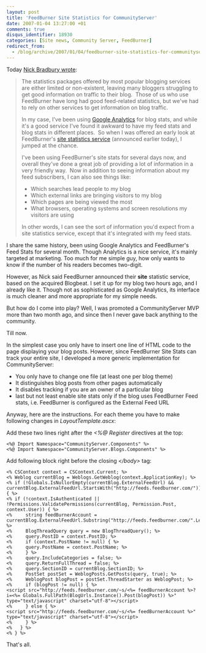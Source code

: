 ```yaml
---
layout: post
title: 'FeedBurner Site Statistics for CommunityServer'
date: 2007-01-04 13:27:00 +01
comments: true
disqus_identifier: 18930
categories: [Site news, Community Server, FeedBurner]
redirect_from:
  - /blog/archive/2007/01/04/feedburner-site-statistics-for-communityserver.aspx/
---
```


Today [Nick Bradbury wrote](http://nick.typepad.com/blog/2007/01/feedburner_site.html):

> The statistics packages offered by most popular blogging services are either limited or non-existent, leaving many bloggers struggling to get good information on traffic to their blog.  Those of us who use FeedBurner have long had good feed-related statistics, but we've had to rely on other services to get information on blog traffic.
>
> In my case, I've been using [Google Analytics](http://www.google.com/analytics/) for blog stats, and while it's a good service I've found it awkward to have my feed stats and blog stats in different places.  So when I was offered an early look at FeedBurner's [site statistics service](http://blogs.feedburner.com/feedburner/archives/2007/01/a_360_degree_view_of_audience_1.php) (announced earlier today), I jumped at the chance.
>
> I've been using FeedBurner's site stats for several days now, and overall they've done a great job of providing a lot of information in a very friendly way.  Now in addition to seeing information about my feed subscribers, I can also see things like:
>
> -   Which searches lead people to my blog
> -   Which external links are bringing visitors to my blog
> -   Which pages are being viewed the most
> -   What browsers, operating systems and screen resolutions my visitors are using
>
> In other words, I can see the sort of information you'd expect from a site statistics service, except that it's integrated with my feed stats.

I share the same history, been using Google Analytics and FeedBurner's Feed Stats for several month. Though Analytics is a nice service, it's mainly targeted at marketing. Too much for me simple guy, how only wants to know if the number of his readers becomes two-digit.

However, as Nick said FeedBurner announced their **site** statistic service, based on the acquired Blogbeat. I set it up for my blog two hours ago, and I already like it. Though not as sophisticated as Google Analytics, its interface is much cleaner and more appropriate for my simple needs.

But how do I come into play? Well, I was promoted a CommunityServer MVP more than two month ago, and since then I never gave back anything to the community.

Till now.

In the simplest case you only have to insert one line of HTML code to the page displaying your blog posts. However, since FeedBurner Site Stats can track your entire site, I developed a more generic implementation for CommunityServer:

-   You only have to change one file (at least one per blog theme)
-   It distinguishes blog posts from other pages automatically
-   It disables tracking if you are an owner of a particular blog
-   last but not least enable site stats only if the blog uses FeedBurner Feed stats, i.e. FeedBurner is configured as the External Feed URL

Anyway, here are the instructions. For each theme you have to make following changes in *LayoutTemplate.ascx*:

Add these two lines right after the *\<%@ Register* directives at the top:

``` aspx-cs
<%@ Import Namespace="CommunityServer.Components" %>
<%@ Import Namespace="CommunityServer.Blogs.Components" %>
```

Add following block right before the closing *\</body\>* tag:

``` aspx-cs
<% CSContext context = CSContext.Current; %>
<% Weblog currentBlog = Weblogs.GetWeblog(context.ApplicationKey); %>
<% if (!Globals.IsNullorEmpty(currentBlog.ExternalFeedUrl) && currentBlog.ExternalFeedUrl.StartsWith("http://feeds.feedburner.com/")) { %>
<% if (!context.IsAuthenticated || !Permissions.ValidatePermissions(currentBlog, Permission.Post, context.User)) { %>
<%     string feedBurnerAccount = currentBlog.ExternalFeedUrl.Substring("http://feeds.feedburner.com/".Length); %>
<%     BlogThreadQuery query = new BlogThreadQuery(); %>
<%     query.PostID = context.PostID; %>
<%     if (context.PostName != null) { %>
<%     query.PostName = context.PostName; %>
<%     } %>
<%     query.IncludeCategories = false; %>
<%     query.ReturnFullThread = false; %>
<%     query.SectionID = currentBlog.SectionID; %>
<%     PostSet postSet = WeblogPosts.GetPosts(query, true); %>
<%     WeblogPost blogPost = postSet.ThreadStarter as WeblogPost; %>
<%     if (blogPost != null) { %>
<script src="http://feeds.feedburner.com/~s/<%= feedBurnerAccount %>?i=<%= Globals.FullPath(BlogUrls.Instance().Post(blogPost)) %>" type="text/javascript" charset="utf-8"></script>
<%     } else { %>
<script src="http://feeds.feedburner.com/~s/<%= feedBurnerAccount %>" type="text/javascript" charset="utf-8"></script>
<%     } %>
<%   } %>
<% } %>
```

That's all.

